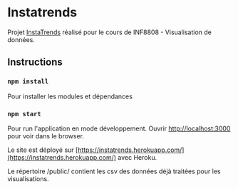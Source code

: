 # Instatrends
Projet [InstaTrends](https://instatrends.herokuapp.com/) réalisé pour le cours de INF8808 - Visualisation de données.



## Instructions 

### `npm install`

Pour installer les modules et dépendances

### `npm start`

Pour run l'application en mode développement. Ouvrir [http://localhost:3000](http://localhost:3000) pour voir dans le browser.

Le site est déployé sur [https://instatrends.herokuapp.com/](https://instatrends.herokuapp.com/) avec Heroku.

Le répertoire /public/ contient les csv des données déjà traitées pour les visualisations.

